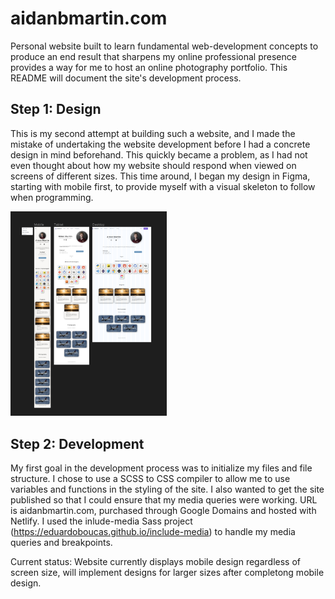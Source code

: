 # aidanbmartin.com
Personal website built to learn fundamental web-development concepts to produce an end result that sharpens my online professional presence provides a way for me to host an online photography portfolio. This README will document the site's development process.

## Step 1: Design 
This is my second attempt at building such a website, and I made the mistake of undertaking the website development before I had a concrete design in mind beforehand. This quickly became a problem, as I had not even thought about how my website should respond when viewed on screens of different sizes. This time around, I began my design in Figma, starting with mobile first, to provide myself with a visual skeleton to follow when programming.

<img src="https://github.com/aidanbmartin/aidanbmartin.com/blob/main/images/screenshots/FigmaScreenshot.png" alt="Website design screenshot." width="250"/>

## Step 2: Development
My first goal in the development process was to initialize my files and file structure. I chose to use a SCSS to CSS compiler to allow me to use variables and functions in the styling of the site. I also wanted to get the site published so that I could ensure that my media queries were working. URL is aidanbmartin.com, purchased through Google Domains and hosted with Netlify. I used the inlude-media Sass project (https://eduardoboucas.github.io/include-media) to handle my media queries and breakpoints.

Current status: Website currently displays mobile design regardless of screen size, will implement designs for larger sizes after completong mobile design.


